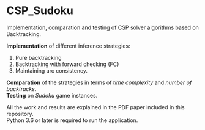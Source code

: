 # CSP_Sudoku
Implementation, comparation and testing of CSP solver algorithms based on Backtracking. <br />

__Implementation__ of different inference strategies: 
1. Pure backtracking
2. Backtracking with forward checking (FC)
3. Maintaining arc consistency. <br />

__Comparation__ of the strategies in terms of _time complexity_ and _number of backtracks_. <br />
__Testing__ on _Sudoku_ game instances.

All the work and results are explained in the PDF paper included in this repository. <br />
Python 3.6 or later is required to run the application.



